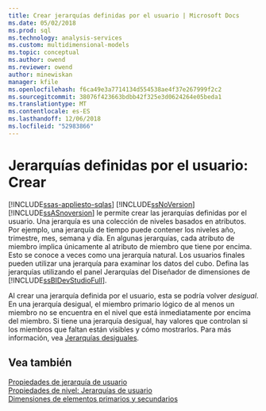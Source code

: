 ```yaml
---
title: Crear jerarquías definidas por el usuario | Microsoft Docs
ms.date: 05/02/2018
ms.prod: sql
ms.technology: analysis-services
ms.custom: multidimensional-models
ms.topic: conceptual
ms.author: owend
ms.reviewer: owend
author: minewiskan
manager: kfile
ms.openlocfilehash: f6ca49e3a7714134d554538ae4f37e267999f2c2
ms.sourcegitcommit: 38076f423663bdbb42f325e3d0624264e05beda1
ms.translationtype: MT
ms.contentlocale: es-ES
ms.lasthandoff: 12/06/2018
ms.locfileid: "52983866"
---
```

# <a name="user-defined-hierarchies---create"></a>Jerarquías definidas por el usuario: Crear
[!INCLUDE[ssas-appliesto-sqlas](../../includes/ssas-appliesto-sqlas.md)]
  [!INCLUDE[ssNoVersion](../../includes/ssnoversion-md.md)] [!INCLUDE[ssASnoversion](../../includes/ssasnoversion-md.md)] le permite crear las jerarquías definidas por el usuario. Una jerarquía es una colección de niveles basados en atributos. Por ejemplo, una jerarquía de tiempo puede contener los niveles año, trimestre, mes, semana y día. En algunas jerarquías, cada atributo de miembro implica únicamente al atributo de miembro que tiene por encima. Esto se conoce a veces como una jerarquía natural. Los usuarios finales pueden utilizar una jerarquía para examinar los datos del cubo. Defina las jerarquías utilizando el panel Jerarquías del Diseñador de dimensiones de [!INCLUDE[ssBIDevStudioFull](../../includes/ssbidevstudiofull-md.md)].  
  
 Al crear una jerarquía definida por el usuario, esta se podría volver *desigual*. En una jerarquía desigual, el miembro primario lógico de al menos un miembro no se encuentra en el nivel que está inmediatamente por encima del miembro. Si tiene una jerarquía desigual, hay valores que controlan si los miembros que faltan están visibles y cómo mostrarlos. Para más información, vea [Jerarquías desiguales](../../analysis-services/multidimensional-models/user-defined-hierarchies-ragged-hierarchies.md).  
  
  
## <a name="see-also"></a>Vea también  
 [Propiedades de jerarquía de usuario](../../analysis-services/multidimensional-models-olap-logical-dimension-objects/user-hierarchies-properties.md)   
 [Propiedades de nivel: Jerarquías de usuario](../../analysis-services/multidimensional-models-olap-logical-dimension-objects/user-hierarchies-level-properties.md)   
 [Dimensiones de elementos primarios y secundarios](../../analysis-services/multidimensional-models/parent-child-dimension.md)  
  
  
